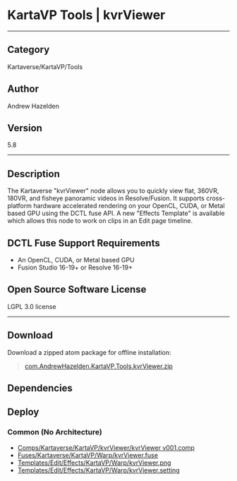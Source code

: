 # KartaVP Tools | kvrViewer
___

## Category
Kartaverse/KartaVP/Tools

## Author
Andrew Hazelden

## Version
5.8

___

## Description
<p>The Kartaverse "kvrViewer" node allows you to quickly view flat, 360VR, 180VR, and fisheye panoramic videos in Resolve/Fusion. It supports cross-platform hardware accelerated rendering on your OpenCL, CUDA, or Metal based GPU using the DCTL fuse API. A new "Effects Template" is available which allows this node to work on clips in an Edit page timeline.</p>

<h2>DCTL Fuse Support Requirements</h2>

<ul>
<li>An OpenCL, CUDA, or Metal based GPU</li>
<li>Fusion Studio 16-19+ or Resolve 16-19+</li>
</ul>

<h2>Open Source Software License</h2>
<p>LGPL 3.0 license</p>


___

## Download

Download a zipped atom package for offline installation:
> [com.AndrewHazelden.KartaVP.Tools.kvrViewer.zip](https://gitlab.com/WeSuckLess/Reactor/-/archive/master/Reactor-master.zip?path=Atoms/com.AndrewHazelden.KartaVP.Tools.kvrViewer)  

## Dependencies

## Deploy

### Common (No Architecture)

<ul>
<li><a href="https://gitlab.com/WeSuckLess/Reactor/-/blob/master/Atoms/com.AndrewHazelden.KartaVP.Tools.kvrViewer/Comps/Kartaverse/KartaVP/kvrViewer/kvrViewer v001.comp?ref_type=heads">Comps/Kartaverse/KartaVP/kvrViewer/kvrViewer v001.comp</a></li>
<li><a href="https://gitlab.com/WeSuckLess/Reactor/-/blob/master/Atoms/com.AndrewHazelden.KartaVP.Tools.kvrViewer/Fuses/Kartaverse/KartaVP/Warp/kvrViewer.fuse?ref_type=heads">Fuses/Kartaverse/KartaVP/Warp/kvrViewer.fuse</a></li>
<li><a href="https://gitlab.com/WeSuckLess/Reactor/-/blob/master/Atoms/com.AndrewHazelden.KartaVP.Tools.kvrViewer/Templates/Edit/Effects/KartaVP/Warp/kvrViewer.png?ref_type=heads">Templates/Edit/Effects/KartaVP/Warp/kvrViewer.png</a></li>
<li><a href="https://gitlab.com/WeSuckLess/Reactor/-/blob/master/Atoms/com.AndrewHazelden.KartaVP.Tools.kvrViewer/Templates/Edit/Effects/KartaVP/Warp/kvrViewer.setting?ref_type=heads">Templates/Edit/Effects/KartaVP/Warp/kvrViewer.setting</a></li>
</ul>
